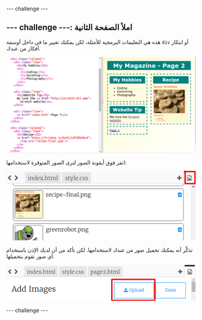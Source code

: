 \--- challenge \---

## \--- challenge \---: املأ الصفحة الثانية

هذه هي التعليمات البرمجية للأمثلة، لكن يمكنك تغيير ما في داخل أوسمة `div` أو ابتكار أفكار من عندك.

![screenshot](images/magazine-page2-challenge.png)

انقر فوق أيقونة الصور لترى الصور المتوفرة لاستخدامها:

![screenshot](images/magazine-images.png)

تذكَّر أنه يمكنك تحميل صور من عندك لاستخدامها. لكن تأكد من أن لديك الإذن باستخدام أي صور تقوم بتحميلها.

![screenshot](images/magazine-upload-images.png)

\--- challenge \---